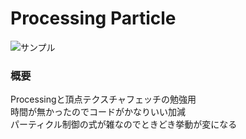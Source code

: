 # Processing Particle

![サンプル](https://raw.githubusercontent.com/wakewakame/ProcessingParticle/master/demo.gif "サンプル")

### 概要

Processingと頂点テクスチャフェッチの勉強用  
時間が無かったのでコードがかなりいい加減  
パーティクル制御の式が雑なのでときどき挙動が変になる  